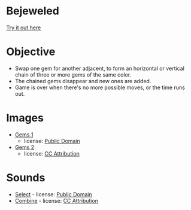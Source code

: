# Bejeweled

[Try it out here](http://nbpt.eu/games/bejeweled/)

# Objective

-   Swap one gem for another adjacent, to form an horizontal or vertical chain of three or more gems of the same color.
-   The chained gems disappear and new ones are added.
-   Game is over when there's no more possible moves, or the time runs out.

# Images

-   [Gems 1](http://opengameart.org/content/puzzle-game-art)
    -   license: [Public Domain](http://creativecommons.org/publicdomain/zero/1.0/)
-   [Gems 2](http://opengameart.org/content/gems-set-01)
    -   license: [CC Attribution](http://creativecommons.org/licenses/by/3.0/)

# Sounds

-   [Select](https://www.freesound.org/people/kwahmah_02/sounds/256116/) - license: [Public Domain](https://creativecommons.org/publicdomain/zero/1.0/)
-   [Combine](https://www.freesound.org/people/JavierZumer/sounds/257227/) - license: [CC Attribution](https://creativecommons.org/licenses/by/3.0/)
